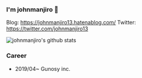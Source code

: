 ### I'm johnmanjiro 👋
Blog: https://johnmanjiro13.hatenablog.com/
Twitter: https://twitter.com/johnmanjiro13

![johnmanjiro's github stats](https://github-readme-stats.vercel.app/api?username=johnmanjiro13&show_icons=true)

### Career
* 2019/04~ Gunosy inc.
